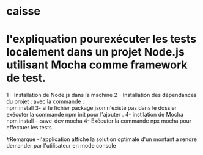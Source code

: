   # caisse

# l'expliquation pourexécuter les tests localement dans un projet Node.js utilisant Mocha comme framework de test. 

  1 - Installation de Node.js dans la machine
  2 - Installation des dépendances du projet :
      avec la commande :  
           npm install
  3- si le fichier package.json n'existe pas dans le dossier 
     exécuter la commande
            npm init
    pour l'ajouter .
 4- instllation de Mocha  
            npm install --save-dev mocha
  4-  Exécuter la commande 
            npx mocha pour 
  effectuer les tests



  #Remarque 
     -l'application affiche la solution optimale d'un montant à rendre demander par l'utilisateur en mode console
 
